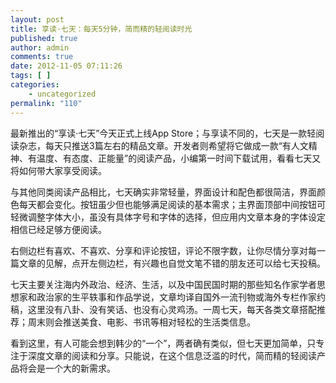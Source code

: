 ```yaml
---
layout: post
title: 享读·七天：每天5分钟，简而精的轻阅读时光
published: true
author: admin
comments: true
date: 2012-11-05 07:11:26
tags: [ ]
categories:
    - uncategorized
permalink: "110"
---
```

最新推出的“享读·七天”今天正式上线App Store；与享读不同的，七天是一款轻阅读杂志，每天只推送3篇左右的精品文章。开发者则希望将它做成一款“有人文精神、有温度、有态度、正能量”的阅读产品，小编第一时间下载试用，看看七天又将如何带大家享受阅读。

与其他同类阅读产品相比，七天确实非常轻量，界面设计和配色都很简洁，界面颜色每天都会变化。按钮虽少但也能够满足阅读的基本需求；主界面顶部中间按钮可轻微调整字体大小，虽没有具体字号和字体的选择，但应用内文章本身的字体设定相信已经足够方便阅读。



右侧边栏有喜欢、不喜欢、分享和评论按钮，评论不限字数，让你尽情分享对每一篇文章的见解，点开左侧边栏，有兴趣也自觉文笔不错的朋友还可以给七天投稿。



七天主要关注海内外政治、经济、生活，以及中国民国时期的那些知名作家学者思想家和政治家的生平轶事和作品学说，文章均译自国外一流刊物或海外专栏作家约稿，这里没有八卦、没有笑话、也没有心灵鸡汤。一周七天，每天各类文章搭配推荐；周末则会推送美食、电影、书讯等相对轻松的生活类信息。

看到这里，有人可能会想到韩少的“一个”，两者确有类似，但七天更加简单，只专注于深度文章的阅读和分享。只能说，在这个信息泛滥的时代，简而精的轻阅读产品将会是一个大的新需求。